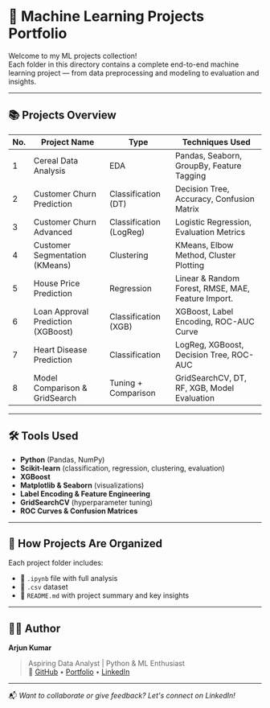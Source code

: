 # 🤖 Machine Learning Projects Portfolio

Welcome to my ML projects collection!  
Each folder in this directory contains a complete end-to-end machine learning project — from data preprocessing and modeling to evaluation and insights.

---

## 📚 Projects Overview

| No. | Project Name                        | Type                    | Techniques Used                                   |
|-----|-------------------------------------|-------------------------|----------------------------------------------------|
| 1   | Cereal Data Analysis                | EDA                     | Pandas, Seaborn, GroupBy, Feature Tagging          |
| 2   | Customer Churn Prediction           | Classification (DT)     | Decision Tree, Accuracy, Confusion Matrix          |
| 3   | Customer Churn Advanced             | Classification (LogReg) | Logistic Regression, Evaluation Metrics            |
| 4   | Customer Segmentation (KMeans)      | Clustering              | KMeans, Elbow Method, Cluster Plotting             |
| 5   | House Price Prediction              | Regression              | Linear & Random Forest, RMSE, MAE, Feature Import. |
| 6   | Loan Approval Prediction (XGBoost)  | Classification (XGB)    | XGBoost, Label Encoding, ROC-AUC Curve             |
| 7   | Heart Disease Prediction            | Classification          | LogReg, XGBoost, Decision Tree, ROC-AUC            |
| 8   | Model Comparison & GridSearch       | Tuning + Comparison     | GridSearchCV, DT, RF, XGB, Model Evaluation         |

---

## 🛠️ Tools Used

- **Python** (Pandas, NumPy)
- **Scikit-learn** (classification, regression, clustering, evaluation)
- **XGBoost**
- **Matplotlib & Seaborn** (visualizations)
- **Label Encoding & Feature Engineering**
- **GridSearchCV** (hyperparameter tuning)
- **ROC Curves & Confusion Matrices**

---

## 📁 How Projects Are Organized

Each project folder includes:
- 📘 `.ipynb` file with full analysis  
- 📄 `.csv` dataset  
- 📑 `README.md` with project summary and key insights

---

## 👨‍💻 Author

**Arjun Kumar**  
> Aspiring Data Analyst | Python & ML Enthusiast  
> 🔗 [GitHub](https://github.com/arjun9669) • [Portfolio](https://my-data-story.lovable.app) • [LinkedIn](https://www.linkedin.com/in/arjun-analytics/)

---

📬 *Want to collaborate or give feedback? Let's connect on LinkedIn!*
